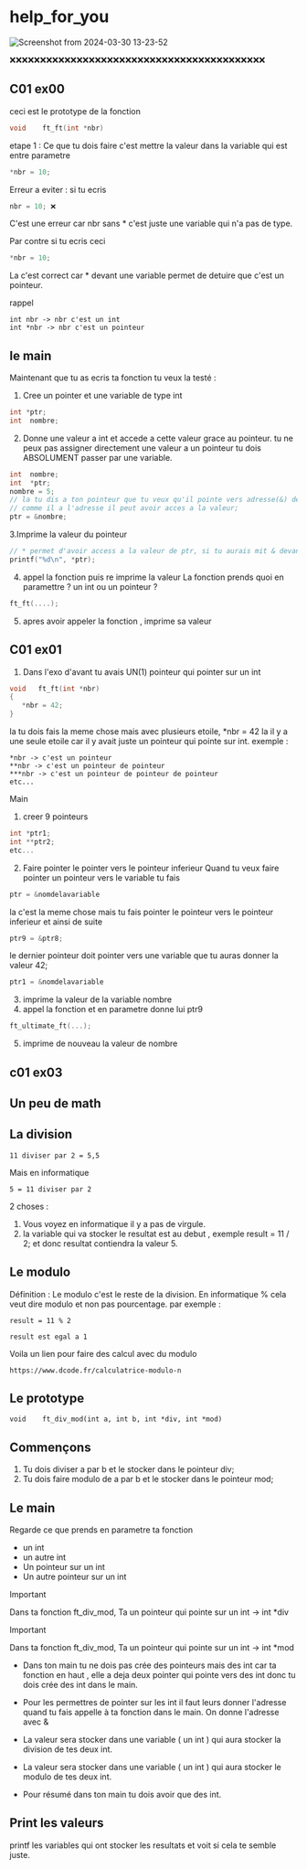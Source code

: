 # help_for_you


![Screenshot from 2024-03-30 13-23-52](https://github.com/Teddyburgonde/help_for_you/assets/93845046/46413029-f80c-477c-9a9b-2bc6fde14733)

❌❌❌❌❌❌❌❌❌❌❌❌❌❌❌❌❌❌❌❌❌❌❌❌❌❌❌❌❌❌❌❌❌❌❌❌❌❌❌❌❌❌




## C01 ex00

ceci est le prototype de la fonction 
```c
void	ft_ft(int *nbr)
```
etape 1 :
Ce que tu dois faire c'est mettre la valeur dans la variable qui est entre parametre 

```c
*nbr = 10;
```

Erreur a eviter : 
si tu ecris 
```c
nbr = 10; ❌
```
C'est une erreur car nbr sans * c'est juste une variable qui n'a pas de type.

Par contre si tu ecris ceci 

```c
*nbr = 10;
```
La c'est correct car * devant une variable permet de detuire que c'est un pointeur. 

rappel 
```
int nbr -> nbr c'est un int
int *nbr -> nbr c'est un pointeur
```
## le main 

Maintenant que tu as ecris ta fonction tu veux la testé : 
1. Cree un pointer et une variable de type int

```c
int *ptr;
int  nombre;
```
2. Donne une valeur a int et accede a cette valeur grace au pointeur.
tu ne peux pas assigner directement une valeur a un pointeur tu dois ABSOLUMENT passer par une variable.

```c
int  nombre;
int  *ptr;
nombre = 5;
// la tu dis a ton pointeur que tu veux qu'il pointe vers adresse(&) de la variable nombre.
// comme il a l'adresse il peut avoir acces a la valeur; 
ptr = &nombre;
```

3.Imprime la valeur du pointeur 
```c
// * permet d'avoir access a la valeur de ptr, si tu aurais mit & devant ptr tu aurais access a son adresse
printf("%d\n", *ptr);
```

4. appel la fonction puis re imprime la valeur
   La fonction prends quoi en paramettre ? un int ou un pointeur ?
```c
ft_ft(....);
```
5. apres avoir appeler la fonction , imprime sa valeur 

## **C01 ex01** 

1. Dans l'exo d'avant tu avais UN(1) pointeur qui pointer sur un int 
```c
void   ft_ft(int *nbr)
{
   *nbr = 42;
}
```
la tu dois fais la meme chose mais avec plusieurs etoile, 
*nbr = 42 la il y a une seule etoile car il y avait juste un pointeur qui pointe sur int.
exemple :
```
*nbr -> c'est un pointeur
**nbr -> c'est un pointeur de pointeur
***nbr -> c'est un pointeur de pointeur de pointeur
etc...
```

Main

1. creer 9 pointeurs

```c
int *ptr1;
int **ptr2;
etc...
```
2. Faire pointer le pointer vers le pointeur inferieur
Quand tu veux faire pointer un pointeur vers le variable tu fais
```c
ptr = &nomdelavariable
```
la c'est la meme chose mais tu fais pointer le pointeur vers le pointeur inferieur et ainsi de suite
```c
ptr9 = &ptr8;
```
le dernier pointeur doit pointer vers une variable que tu auras donner la valeur 42;
```c
ptr1 = &nomdelavariable
```
3. imprime la valeur de la variable nombre
4. appel la fonction et en parametre donne lui ptr9
```c
ft_ultimate_ft(...);
```
5. imprime de nouveau la valeur de nombre

## c01 ex03

## **Un peu de math** 

## **La division** 

```
11 diviser par 2 = 5,5
```
Mais en informatique 
```
5 = 11 diviser par 2
```
2 choses : 
   1. Vous voyez en informatique il y a pas de virgule.
   2. la variable qui va stocker le resultat est au debut , exemple    result = 11 / 2; et donc resultat contiendra la valeur 5.

## **Le modulo** 

Définition : Le modulo c'est le reste de la division. 
En informatique % cela veut dire modulo et non pas pourcentage.
par exemple : 
```
result = 11 % 2

result est egal a 1
```

Voila un lien pour faire des calcul avec du modulo
```
https://www.dcode.fr/calculatrice-modulo-n 
```

## **Le prototype** 

```
void    ft_div_mod(int a, int b, int *div, int *mod)
```

## **Commençons**

1. Tu dois diviser a par b et le stocker dans le pointeur div;
2. Tu dois faire modulo de a par b et le stocker dans le pointeur mod;


## **Le main**

Regarde ce que prends en parametre ta fonction 
- un int
- un autre int
- Un pointeur sur un int
- Un autre pointeur sur un int

> [!IMPORTANT]
> Dans ta fonction ft_div_mod, Ta un pointeur qui pointe sur un int     ->    int *div

> [!IMPORTANT]
> Dans ta fonction ft_div_mod, Ta un pointeur qui pointe sur un int     ->    int *mod

- Dans ton main tu ne dois pas crée des pointeurs mais des int car ta fonction en haut , elle a deja deux pointer qui pointe vers des int donc tu dois crée des int dans le main.


- Pour les permettres de pointer sur les int il faut leurs donner l'adresse quand tu fais appelle à ta fonction dans le main.
On donne l'adresse avec &

- La valeur sera stocker dans une variable ( un int ) qui aura stocker la division de tes deux int.

- La valeur sera stocker dans une variable ( un int ) qui aura stocker le modulo de tes deux int.

- Pour résumé dans ton main tu dois avoir que des int. 

## **Print les valeurs**

printf les variables qui ont stocker les resultats et voit si cela te semble juste. 




